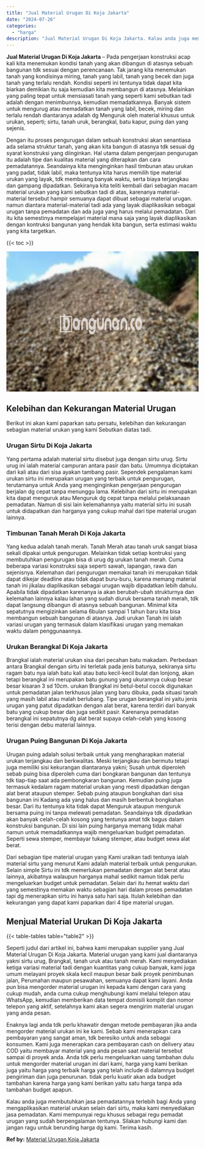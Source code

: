 ```yaml
---
title: "Jual Material Urugan Di Koja Jakarta"
date: "2024-07-26"
categories: 
  - "harga"
description: "Jual Material Urugan Di Koja Jakarta. Kalau anda juga membutuhkan jasa pemadatannya terlebih bagi Anda yang mengaplikasikan material urukan selain dari sirtu..."
---
```


**Jual Material Urugan Di Koja Jakarta** – Pada pengerjaan konstruksi acap kali kita menemukan kondisi tanah yang akan dibangun di atasnya sebuah bangunan tdk sesuai dengan perencanaan. Tak jarang kita menemukan tanah yang kondisinya miring, tanah yang labil, tanah yang becek dan juga tanah yang terlalu rendah. Kondisi seperti ini tentunya tidak dapat kita biarkan demikian itu saja kemudian kita membangun di atasnya. Melainkan yang paling tepat untuk mensiasati tanah yang seperti kami sebutkan tadi adalah dengan menimbunnya, kemudian memadatkannya. Banyak sistem untuk mengurug atau memadatkan tanah yang labil, becek, miring dan terlalu rendah diantaranya adalah dg Menguruk oleh material khusus untuk urukan, seperti; sirtu, tanah uruk, berangkal, batu kapur, puing dan yang sejenis.

Dengan itu proses pengurugan dalam sebuah konstruksi akan senantiasa ada selama struktur tanah, yang akan kita bangun di atasnya tdk sesuai dg syarat konstruksi yang diinginkan. Hal utama dalam pengerjaan pengurugan itu adalah tipe dan kualitas material yang diterapkan dan cara pemadatannya. Seandainya kita menginginkan hasil timbunan atau urukan yang padat, tidak labil, maka tentunya kita harus memilih tipe material urukan yang layak, tdk membuang banyak waktu, serta biaya terjangkau dan gampang dipadatkan. Sekiranya kita teliti kembali dari sebagian macam material urukan yang kami sebutkan tadi di atas, karenanya material-material tersebut hampir semuanya dapat dibuat sebagai material urugan. namun diantara material-material tadi ada yang layak diaplikasikan sebagai urugan tanpa pemadatan dan ada juga yang harus melalui pemadatan. Dari itu kita semestinya mempelajari material mana saja yang layak diaplikasikan dengan kontruksi bangunan yang hendak kita bangun, serta estimasi waktu yang kita targetkan.

{{< toc >}}

![Jual Material Urugan Di Koja Jakarta](/images/jual-urugan-44.png)

## Kelebihan dan Kekurangan Material Urugan

Berikut ini akan kami paparkan satu persatu, kelebihan dan kekurangan sebagian material urukan yang kami Sebutkan diatas tadi.

### Urugan Sirtu Di Koja Jakarta

Yang pertama adalah material sirtu disebut juga dengan sirtu urug. Sirtu urug ini ialah material campuran antara pasir dan batu. Umumnya diciptakan dari kali atau dari sisa ayakan tambang pasir. Sependek pengalaman kami urukan sirtu ini merupakan urugan yang terbaik untuk pengurugan, terutamanya untuk Anda yang menginginkan pengerjaan pengurugan berjalan dg cepat tanpa menunggu lama. Kelebihan dari sirtu ini merupakan kita dapat menguruk atau Menguruk dg cepat tanpa melalui pelaksanaan pemadatan. Namun di sisi lain kelemahannya yaitu material sirtu ini susah untuk didapatkan dan harganya yang cukup mahal dari tipe material urugan lainnya.

### Timbunan Tanah Merah Di Koja Jakarta

Yang kedua adalah tanah merah. Tanah Merah atau tanah uruk sangat biasa sekali dipakai untuk pengurugan. Melainkan tidak setiap kontruksi yang membutuhkan pengurugan bisa di urug dg urukan tanah merah. Cuma beberapa variasi konstruksi saja seperti sawah, lapangan, rawa dan sejenisnya. Kelemahan dari pengurugan memakai tanah ini merupakan tidak dapat dikejar deadline atau tidak dapat buru-buru, karena memang material tanah ini jikalau diaplikasikan sebagai urugan wajib dipadatkan lebih dahulu. Apabila tidak dipadatkan karenanya ia akan berubah-ubah strukturnya dan kelemahan lainnya kalau lahan yang sudah diuruk bersama tanah merah, tdk dapat langsung dibangun di atasnya sebuah bangunan. Minimal kita sepatutnya mengizinkan selama 6bulan sampai 1 tahun baru kita bisa membangun sebuah bangunan di atasnya. Jadi urukan Tanah ini ialah variasi urugan yang termasuk dalam klasifikasi urugan yang memakan waktu dalam penggunaannya.

### Urukan Berangkal Di Koja Jakarta

Brangkal ialah material urukan sisa dari pecahan batu makadam. Perbedaan antara Brangkal dengan sirtu ini terletak pada jenis batunya, sekiranya sirtu ragam batu nya ialah batu kali atau batu kecil-kecil bulat dan lonjong, akan tetapi berangkal ini merupakan batu gunung yang ukurannya cukup besar besar kisaran 3 sd 10cm. urukan Brangkal ini betul-betul cocok digunakan untuk pemadatan jalan terkhusus jalan yang baru dibuka, pada situasi tanah yang masih labil atau malah berlubang. Tipe urugan berangkal ini yaitu jenis urugan yang patut dipadatkan dengan alat berat, karena terdiri dari banyak batu yang cukup besar dan juga sedikit pasir. Karenanya pemadatan berangkal ini sepatutnya dg alat berat supaya celah-celah yang kosong terisi dengan debu material lainnya.

### Urugan Puing Bangunan Di Koja Jakarta

Urugan puing adalah solusi terbaik untuk yang mengharapkan material urukan terjangkau dan berkwalitas. Meski terjangkau dan bermutu tetapi juga memiliki sisi kekurangan diantaranya yakni; Susah untuk diperoleh sebab puing bisa diperoleh cuma dari bongkaran bangunan dan tentunya tdk tiap-tiap saat ada pembongkaran bangunan. Kemudian puing juga termasuk kedalam ragam material urukan yang mesti dipadatkan dengan alat berat ataupun stemper. Sebab puing ataupun bongkahan dari sisa bangunan ini Kadang ada yang halus dan masih berbentuk bongkahan besar. Dari itu tentunya kita tidak dapat Menguruk ataupun menguruk bersama puing ini tanpa melewati pemadatan. Seandainya tdk dipadatkan akan banyak celah-celah kosong yang tentunya amat tdk bagus dalam konstruksi bangunan. Di sisi lain puing harganya memang tidak mahal namun untuk memadatkannya wajib mengeluarkan budget pemadatan. Seperti sewa stemper, membayar tukang stemper, atau budget sewa alat berat.

Dari sebagian tipe material urugan yang Kami uraikan tadi tentunya ialah material sirtu yang menurut Kami adalah material terbaik untuk pengurukan. Selain simple Sirtu ini tdk memerlukan pemadatan dengan alat berat atau lainnya, akibatnya walaupun harganya mahal sedikit namun tidak perlu mengeluarkan budget untuk pemadatan. Selain dari itu hemat waktu dari yang semestinya memakan waktu sebagian hari dalam proses pemadatan tapi dg menerapkan sirtu ini hanya satu hari saja. Itulah kelebihan dan kekurangan yang dapat kami paparkan dari 4 tipe material urugan.

## Menjual Material Urukan Di Koja Jakarta

{{< table-tables table="table2" >}}

Seperti judul dari artikel ini, bahwa kami merupakan supplier yang Jual Material Urugan Di Koja Jakarta. Material urugan yang kami jual diantaranya yakni sirtu urug, Brangkal, tanah uruk atau tanah merah. Kami menyediakan ketiga variasi material tadi dengan kuantitas yang cukup banyak, kami juga umum melayani proyek skala kecil maupun besar baik proyek penimbunan jalan, Perumahan maupun pesawahan, semuanya dapat kami layani. Anda pun bisa mengorder material urugan ini kepada kami dengan cara yang cukup mudah, anda cuma cukup menghubungi kami melalui telepon atau WhatsApp, kemudian memberikan data tempat domisili komplit dan nomor telepon yang aktif, setelahnya kami akan segera mengirim material urugan yang anda pesan.

Enaknya lagi anda tdk perlu khawatir dengan metode pembayaran jika anda mengorder material urukan ini ke kami. Sebab kami menerapkan cara pembayaran yang sangat aman, tdk beresiko untuk anda sebagai konsumen. Kami juga menerapkan cara pembayaran cash on delivery atau COD yaitu membayar material yang anda pesan saat material tersebut sampai di proyek anda. Anda tdk perlu mengeluarkan uang tambahan dulu untuk mengorder material urugan ini dari kami, harga yang kami berikan juga yaitu harga yang terbaik harga yang telah include di dalamnya budget pengiriman dan juga penurunan. tidak perlu kuatir akan ada budget tambahan karena harga yang kami berikan yaitu satu harga tanpa ada tambahan budget apapun.

Kalau anda juga membutuhkan jasa pemadatannya terlebih bagi Anda yang mengaplikasikan material urukan selain dari sirtu, maka kami menyediakan jasa pemadatan. Kami mempunyai regu khusus sebagai regu pemadat urugan yang sudah berpengalaman tentunya. Silakan hubungi kami dan jangan ragu untuk berunding harga dg kami. Terima kasih.

**Ref by:** [Material Urugan Koja Jakarta](https://id.wikipedia.org/wiki/Material)
